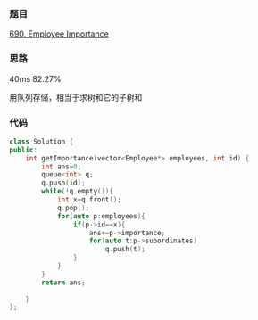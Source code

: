 ### 题目
[690. Employee Importance](https://leetcode-cn.com/problems/employee-importance/submissions/)
### 思路
40ms 82.27%

用队列存储，相当于求树和它的子树和
### 代码
```c++
class Solution {
public:
    int getImportance(vector<Employee*> employees, int id) {
        int ans=0;
        queue<int> q;
        q.push(id);
        while(!q.empty()){
            int x=q.front();
            q.pop();
            for(auto p:employees){
                if(p->id==x){
                    ans+=p->importance;
                    for(auto t:p->subordinates)
                        q.push(t);
                }
            }
        }
        return ans;
        
    }
};
```
